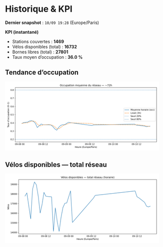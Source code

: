 # Historique & KPI

**Dernier snapshot** : `10/09 19:28` (Europe/Paris)

**KPI (instantané)**

- Stations couvertes : **1469**
- Vélos disponibles (total) : **16732**
- Bornes libres (total) : **27801**
- Taux moyen d’occupation : **36.0 %**

## Tendance d’occupation

![Mean occupancy](assets/figs/occupancy_last72h.png)

## Vélos disponibles — total réseau

![Bikes total](assets/figs/bikes_total_last72h.png)
